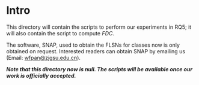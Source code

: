 # Intro
This directory will contain the scripts to perform our experiments in RQ5; it will also contain the script to compute *FDC*.

The software, SNAP, used to obtain the FLSNs for classes now is only obtained on request. Interested readers can obtain SNAP by emailing us (Email: wfpan@zjgsu.edu.cn).

***Note that this directory now is null. The scripts will be available once our work is officially accepted.***